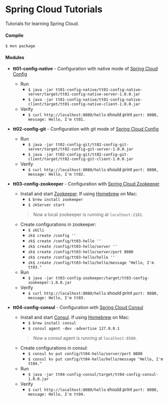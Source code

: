 # Spring Cloud Tutorials

Tutorials for learning Spring Cloud.

#### Compile
`$ mvn package`

#### Modules
- **tt01-config-native** - Configuration with native mode of [Spring Cloud Config](http://cloud.spring.io/spring-cloud-config/)
    - Run
        - `$ java -jar tt01-config-native/tt01-config-native-server/target/tt01-config-native-server-1.0.0.jar`
        - `$ java -jar tt01-config-native/tt01-config-native-client/target/tt01-config-native-client-1.0.0.jar`
    - Verify
        - `$ curl http://localhost:8080/hello` should print `port: 8080, message: Hello, I'm tt01.`

- **tt02-config-git** - Configuration with git mode of [Spring Cloud Config](http://cloud.spring.io/spring-cloud-config/)
    - Run
        - `$ java -jar tt02-config-git/tt02-config-git-server/target/tt02-config-git-server-1.0.0.jar`
        - `$ java -jar tt02-config-git/tt02-config-git-client/target/tt02-config-git-client-1.0.0.jar`
    - Verify
        - `$ curl http://localhost:8080/hello` should print `port: 8080, message: Hello, I'm tt02.`
 
- **tt03-config-zookeeper** - Configuration with [Spring Cloud Zookeeper](http://cloud.spring.io/spring-cloud-zookeeper/)
    - Install and start [Zookeeper](http://zookeeper.apache.org/). If using [Homebrew](https://brew.sh/) on Mac:
        - `$ brew install zookeeper`
        - `$ zkServer start`
        > Now a local zookeeper is running at `localhost:2181`.
    - Create configurations in zookeeper:
        - `$ zkCli`
        - `zk$ create /config ''`
        - `zk$ create /config/tt03-hello ''`
        - `zk$ create /config/tt03-hello/server ''`
        - `zk$ create /config/tt03-hello/server/port 8080`
        - `zk$ create /config/tt03-hello/hello ''`
        - `zk$ create /config/tt03-hello/hello/message "Hello, I'm tt03."`
    - Run
        - `$ java -jar tt03-config-zookeeper/target/tt03-config-zookeeper-1.0.0.jar`
    - Verify
        - `$ curl http://localhost:8080/hello` should print `port: 8080, message: Hello, I'm tt03.`

- **tt04-config-consul** - Configuration with [Spring Cloud Consul](http://cloud.spring.io/spring-cloud-consul/)
    - Install and start [Consul](https://www.consul.io). If using [Homebrew](https://brew.sh/) on Mac:
        - `$ brew install consul`
        - `$ consul agent -dev -advertise 127.0.0.1`
        > Now a consul agent is running at `localhost:8500`.
    - Create configurations in consul:
        - `$ consul kv put config/tt04-hello/server/port 8080`
        - `$ consul kv put config/tt04-hello/hello/message "Hello, I'm tt04."`
    - Run
        - `$ java -jar tt04-config-consul/target/tt04-config-consul-1.0.0.jar`
    - Verify
        - `$ curl http://localhost:8080/hello` should print `port: 8080, message: Hello, I'm tt04.`
